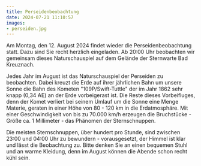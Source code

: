 ```yaml
---
title: Perseidenbeobachtung
date: 2024-07-21 11:10:57
images:
- perseiden.jpg
---
```

Am Montag, den 12. August 2024 findet wieder die Perseidenbeobachtung statt. Dazu sind Sie recht herzlich eingeladen. Ab 20:00 Uhr beobachten wir gemeinsam dieses Naturschauspiel auf dem Gelände der Sternwarte Bad Kreuznach.

Jedes Jahr im August ist das Naturschauspiel der Perseiden zu beobachten. Dabei kreuzt die Erde auf ihrer jährlichen Bahn um unsere Sonne die Bahn des Kometen "109P/Swift-Tuttle" der im Jahr 1862 sehr knapp (0,34 AE) an der Erde vorbeigerast ist. Die Reste dieses Vorbeifluges, denn der Komet verliert bei seinem Umlauf um die Sonne eine Menge Materie, geraten in einer Höhe von 80 - 120 km in die Erdatmosphäre. Mit einer Geschwindigkeit von bis zu 70.000 km/h erzeugen die Bruchstücke - Größe ca. 1 Millimeter - das Phänomen der Sternschnuppen.

Die meisten Sternschnuppen, über hundert pro Stunde, sind zwischen 23:00 und 04:00 Uhr zu bewundern - vorausgesetzt, der Himmel ist klar und lässt die Beobachtung zu.
Bitte denken Sie an einen bequemen Stuhl und an warme Kleidung, denn im August können die Abende schon recht kühl sein.
